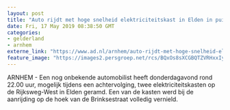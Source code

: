 ```yaml
---
layout: post
title: "Auto rijdt met hoge snelheid elektriciteitskast in Elden in puin"
date: Fri, 17 May 2019 08:38:50 GMT
categories: 
- gelderland 
- arnhem 
externe_link: "https://www.ad.nl/arnhem/auto-rijdt-met-hoge-snelheid-elektriciteitskast-in-elden-in-puin~a26d04b1/"
feature_image: "https://images2.persgroep.net/rcs/BQxOs8sXCGBQTZVRHxxIyPZ4VZ4/diocontent/148589392/_fitwidth/400/?appId=21791a8992982cd8da851550a453bd7f&quality=0.7"
---
```


ARNHEM - Een nog onbekende automobilist heeft donderdagavond rond 22.00 uur, mogelijk tijdens een achtervolging, twee elektriciteitskasten op de Rijksweg-West in Elden geramd. Een van de kasten werd bij de aanrijding op de hoek van de Brinksestraat volledig vernield.
